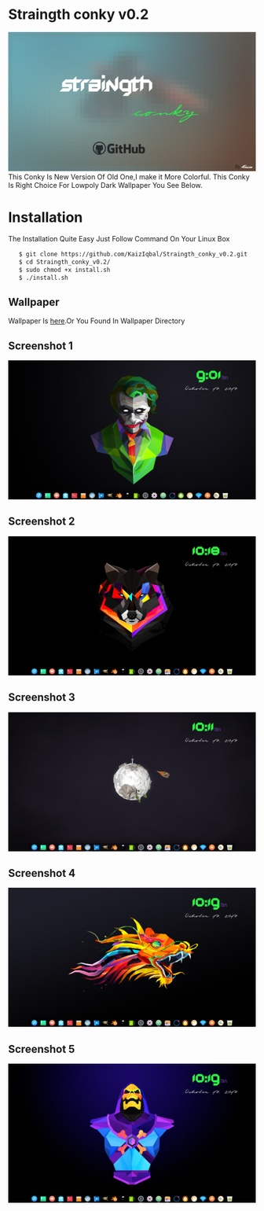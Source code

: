 # Straingth conky v0.2
![alt text](https://github.com/KaizIqbal/Straingth_conky_v0.2/blob/master/logo%201080p.png)
This Conky Is New Version Of Old One,I make it More Colorful.
This Conky Is Right Choice For Lowpoly Dark Wallpaper You See Below.

# Installation

The Installation Quite Easy Just Follow Command On Your Linux Box

       $ git clone https://github.com/KaizIqbal/Straingth_conky_v0.2.git
       $ cd Straingth_conky_v0.2/
       $ sudo chmod +x install.sh
       $ ./install.sh
## Wallpaper
  Wallpaper Is [here](https://github.com/KaizIqbal/Straingth_conky_v0.2/tree/master/Wallpaper).Or You Found In Wallpaper Directory
## Screenshot 1

![alt text](https://github.com/KaizIqbal/Straingth_conky_v0.2/blob/master/Demo/1.png)

## Screenshot 2

![alt text](https://github.com/KaizIqbal/Straingth_conky_v0.2/blob/master/Demo/2.png)

## Screenshot 3

![alt text](https://github.com/KaizIqbal/Straingth_conky_v0.2/blob/master/Demo/3.png)

## Screenshot 4

![alt text](https://github.com/KaizIqbal/Straingth_conky_v0.2/blob/master/Demo/4.png)

## Screenshot 5

![alt text](https://github.com/KaizIqbal/Straingth_conky_v0.2/blob/master/Demo/5.png)


